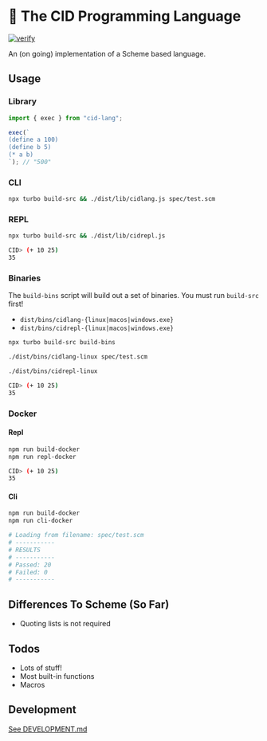 # 🧩 The CID Programming Language

[![verify](https://github.com/kyleect/cid-lang/actions/workflows/ci.yml/badge.svg)](https://github.com/kyleect/cid-lang/actions/workflows/ci.yml)

An (on going) implementation of a Scheme based language.

## Usage

### Library

```typescript
import { exec } from "cid-lang";

exec(`
(define a 100)
(define b 5)
(* a b)
`); // "500"
```

### CLI

```bash
npx turbo build-src && ./dist/lib/cidlang.js spec/test.scm
```

### REPL

```bash
npx turbo build-src && ./dist/lib/cidrepl.js

CID> (+ 10 25)
35
```

### Binaries

The `build-bins` script will build out a set of binaries. You must run `build-src` first!

- `dist/bins/cidlang-{linux|macos|windows.exe}`
- `dist/bins/cidrepl-{linux|macos|windows.exe}`

```bash
npx turbo build-src build-bins

./dist/bins/cidlang-linux spec/test.scm

./dist/bins/cidrepl-linux

CID> (+ 10 25)
35
```

### Docker

#### Repl

```bash
npm run build-docker
npm run repl-docker

CID> (+ 10 25)
35
```

#### Cli

```bash
npm run build-docker
npm run cli-docker

# Loading from filename: spec/test.scm
# -----------
# RESULTS
# -----------
# Passed: 20
# Failed: 0
# -----------
```

## Differences To Scheme (So Far)

- Quoting lists is not required

## Todos

- Lots of stuff!
- Most built-in functions
- Macros

## Development

[See DEVELOPMENT.md](DEVELOPMENT.md)
